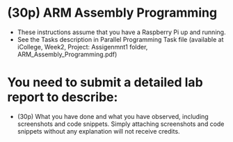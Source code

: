 
# (30p) ARM Assembly Programming
- These instructions assume that you have a Raspberry Pi up and running.
- See the Tasks description in Parallel Programming Task file (available at iCollege, Week2,
Project: Assigenmnt1 folder, ARM_Assembly_Programming.pdf)

# You need to submit a detailed lab report to describe:
- (30p) What you have done and what you have observed, including
screenshots and code snippets. Simply attaching screenshots and code
snippets without any explanation will not receive credits.
